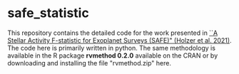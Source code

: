 # safe_statistic
 
 This repository contains the detailed code for the work presented in [``A Stellar Activity F-statistic for Exoplanet Surveys (SAFE)" (Holzer et al. 2021)](https://iopscience.iop.org/article/10.3847/1538-3881/abf5e0?fbclid=IwAR3embrzwU_A2pT-_hmW9Fzix_x9pRkyHkvibvqp5t_7Q-HbiLJYTu85iZ0). The code here is primarily written in python. The same methodology is available in the R package **rvmethod 0.2.0** available on the CRAN or by downloading and installing the file "rvmethod.zip" here.
